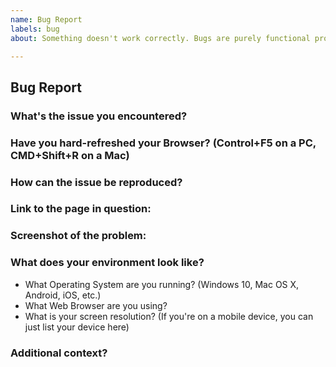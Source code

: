 ```yaml
---
name: Bug Report
labels: bug
about: Something doesn't work correctly. Bugs are purely functional problems.

---
```


## Bug Report

### What's the issue you encountered?

### Have you hard-refreshed your Browser? (Control+F5 on a PC, CMD+Shift+R on a Mac)

### How can the issue be reproduced?

### Link to the page in question:

### Screenshot of the problem:

### What does your environment look like?

- What Operating System are you running? (Windows 10, Mac OS X, Android, iOS, etc.)
- What Web Browser are you using?
- What is your screen resolution? (If you're on a mobile device, you can just list your device here)

### Additional context?